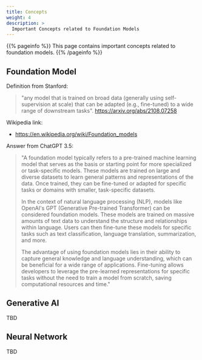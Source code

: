 ```yaml
---
title: Concepts
weight: 4
description: >
  Important Concepts related to Foundation Models
---
```


{{% pageinfo %}}
This page contains important concepts related to foundation models.
{{% /pageinfo %}}


## Foundation Model

Definition from Stanford:

> "any model that is trained on broad data (generally using
> self-supervision at scale) that can be adapted (e.g., fine-tuned) to
> a wide range of downstream tasks". <https://arxiv.org/abs/2108.07258>

Wikipedia link:

* <https://en.wikipedia.org/wiki/Foundation_models>


Answer from ChatGPT 3.5:

> "A foundation model typically refers to a pre-trained machine
> learning model that serves as the basis or starting point for more
> specialized or task-specific models. These models are trained on
> large and diverse datasets to learn general patterns and
> representations of the data. Once trained, they can be fine-tuned or
> adapted for specific tasks or domains with smaller, task-specific
> datasets.
>
> In the context of natural language processing (NLP), models like
> OpenAI's GPT (Generative Pre-trained Transformer) can be considered
> foundation models. These models are trained on massive amounts of
> text data to understand the structure and relationships within
> language. Users can then fine-tune these models for specific tasks
> such as text classification, language translation, summarization,
> and more.
>
> The advantage of using foundation models lies in their ability to
> capture general knowledge and language understanding, which can be
> beneficial for a wide range of applications. Fine-tuning allows
> developers to leverage the pre-learned representations for specific
> tasks without the need to train a model from scratch, saving
> computational resources and time."


## Generative AI

TBD

## Neural Network

TBD
